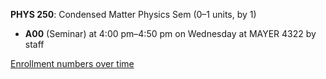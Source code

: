 **PHYS 250**: Condensed Matter Physics Sem (0–1 units, by 1)

- **A00** (Seminar) at 4:00 pm–4:50 pm on Wednesday at MAYER 4322 by staff

[Enrollment numbers over time](./PHYS250.tsv)
